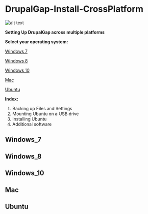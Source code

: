 # DrupalGap-Install-CrossPlatform

![alt text](https://www.drupal.org/files/project-images/drupalgap-wide.jpg "DrupalGap")

**Setting Up DrupalGap across multiple platforms**

**Select your operating system:**

[Windows 7](#windows_7)

[Windows 8](#windows_8)

[Windows 10](#windows_10)

[Mac](#mac)

[Ubuntu](#ubuntu)

**Index:**

1. Backing up Files and Settings
2. Mounting Ubuntu on a USB drive
3. Installing Ubuntu
4. Additional software

## Windows_7

## Windows_8

## Windows_10

## Mac

## Ubuntu
